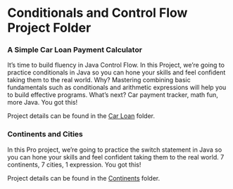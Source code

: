 # Conditionals and Control Flow Project Folder

### A Simple Car Loan Payment Calculator

It’s time to build fluency in Java Control Flow. In this Project, we’re going to practice conditionals in Java so you can hone your skills and feel confident taking them to the real world. Why? Mastering combining basic fundamentals such as conditionals and arithmetic expressions will help you to build effective programs. What’s next? Car payment tracker, math fun, more Java. You got this!

Project details can be found in the [Car Loan](https://github.com/keldavis/Java-Practice/tree/master/Foundations/4.%20Conditionals%20and%20Control%20Flow/Projects/Car%20Loan) folder.

### Continents and Cities

In this Pro project, we’re going to practice the switch statement in Java so you can hone your skills and feel confident taking them to the real world. 7 continents, 7 cities, 1 expression. You got this!

Project details can be found in the [Continents](https://github.com/keldavis/Java-Practice/tree/master/Foundations/4.%20Conditionals%20and%20Control%20Flow/Projects/Continents) folder.